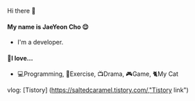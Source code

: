  Hi there 👋
#### My name is JaeYeon Cho 😌

- I'm a developer.
 
#### 🍎I love...
- 💻Programming, 💪Exercise, 📺Drama, 🎮Game, 🐈My Cat


vlog: [Tistory] (https://saltedcaramel.tistory.com/,"Tistory link")


<!--
**helloSaltedCaramel/helloSaltedCaramel** is a ✨ _special_ ✨ repository because its `README.md` (this file) appears on your GitHub profile.

Here are some ideas to get you started:

- 🔭 I’m currently working on ...
- 🌱 I’m currently learning ...
- 👯 I’m looking to collaborate on ...
- 🤔 I’m looking for help with ...
- 💬 Ask me about ...
- 📫 How to reach me: ...
- 😄 Pronouns: ...
- ⚡ Fun fact: ...
-->
